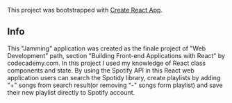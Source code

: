 This project was bootstrapped with [Create React App](https://github.com/facebook/create-react-app).

## Info

This "Jamming" application was created as the finale project of "Web Development" path, section "Building Front-end Applications with React" by codecademy.com. In this project I used my knowledge of React class components and state. By using the Spotify API in this React web application users can search the Spotidy library, create playlists by adding "+" songs from search result(or removing "-" songs form playlist) and save their new playlist directly to Spotify account.
